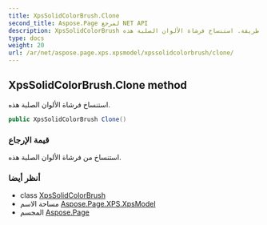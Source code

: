 ```yaml
---
title: XpsSolidColorBrush.Clone
second_title: Aspose.Page لمرجع NET API
description: XpsSolidColorBrush طريقة. استنساخ فرشاة الألوان الصلبة هذه.
type: docs
weight: 20
url: /ar/net/aspose.page.xps.xpsmodel/xpssolidcolorbrush/clone/
---
```

## XpsSolidColorBrush.Clone method

استنساخ فرشاة الألوان الصلبة هذه.

```csharp
public XpsSolidColorBrush Clone()
```

### قيمة الإرجاع

استنساخ من فرشاة الألوان الصلبة هذه.

### أنظر أيضا

* class [XpsSolidColorBrush](../)
* مساحة الاسم [Aspose.Page.XPS.XpsModel](../../xpssolidcolorbrush/)
* المجسم [Aspose.Page](../../../)


